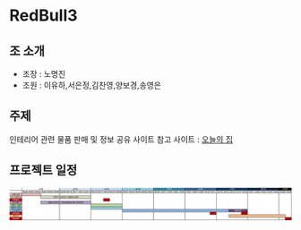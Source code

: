 # RedBull3
## 조 소개
* 조장 : 노명진
* 조원 : 이유하,서은정,김찬영,양보경,송영은

## 주제
인테리어 관련 물품 판매 및 정보 공유 사이트
참고 사이트 : [오늘의 집](https://ohou.se/?source=14&affect_type=UtmUrl&utm_source=google&utm_medium=cpc&utm_campaign=commerce&source=14&affect_type=UtmUrl&gclid=Cj0KCQjwwb3rBRDrARIsALR3XebiLjYx06J1s6WChHD9nGWGkFAgMxNgEgKLzTPYKQFph8-OZXwijnsaApfgEALw_wcB)


## 프로젝트 일정
![wbs_0829](https://github.com/HR-Kim/RedBull3/blob/master/doc/wbs_0829.png)
